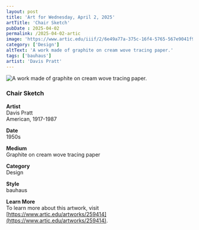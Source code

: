 ```yaml
---
layout: post
title: 'Art for Wednesday, April 2, 2025'
artTitle: 'Chair Sketch'
pubDate : 2025-04-02
permalink: /2025-04-02-artic
image: 'https://www.artic.edu/iiif/2/6e49a77a-375c-16f4-5765-567e9041f947/full/1686,/0/default.jpg'
category: ['Design']
altText: 'A work made of graphite on cream wove tracing paper.'
tags: ['bauhaus']
artist: 'Davis Pratt'
---
```

 
<img src='https://www.artic.edu/iiif/2/6e49a77a-375c-16f4-5765-567e9041f947/full/1686,/0/default.jpg' alt='A work made of graphite on cream wove tracing paper.' style='border-radius=5px'> 
 
### Chair Sketch
 
**Artist**<br>
Davis Pratt<br>American, 1917-1987
 
**Date**<br>
1950s
 
**Medium**<br>
Graphite on cream wove tracing paper
 
**Category**<br>
Design
 
**Style**<br>
bauhaus
 
**Learn More**<br>
To learn more about this artwork, visit [https://www.artic.edu/artworks/259414](https://www.artic.edu/artworks/259414).
